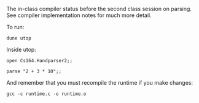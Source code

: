 The in-class compiler status before the second class session on parsing.  See compiler implementation notes for much more detail.

To run:

`dune utop`

Inside utop:

`open Cs164.Handparser2;;`

`parse "2 + 3 * 10";;`

And remember that you must recompile the runtime if you make changes:

`gcc -c runtime.c -o runtime.o`
